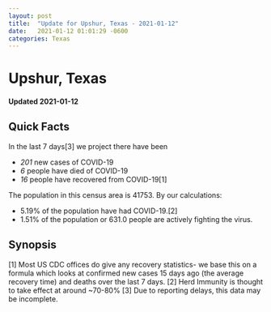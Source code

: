```yaml
---
layout: post
title:  "Update for Upshur, Texas - 2021-01-12"
date:   2021-01-12 01:01:29 -0600
categories: Texas
---
```


# Upshur, Texas
#### Updated 2021-01-12

## Quick Facts

In the last 7 days[3] we project there have been
- *201* new cases of COVID-19
- *6* people have died of COVID-19
- *16* people have recovered from COVID-19[1]

The population in this census area is 41753. By our calculations:
- 5.19% of the population have had COVID-19.[2]
- 1.51% of the population or 631.0 people are actively fighting the virus.

## Synopsis




[1] Most US CDC offices do give any recovery statistics- we base this on a formula which looks at confirmed new cases
15 days ago (the average recovery time) and deaths over the last 7 days.
[2] Herd Immunity is thought to take effect at around ~70-80%
[3] Due to reporting delays, this data may be incomplete. 
    